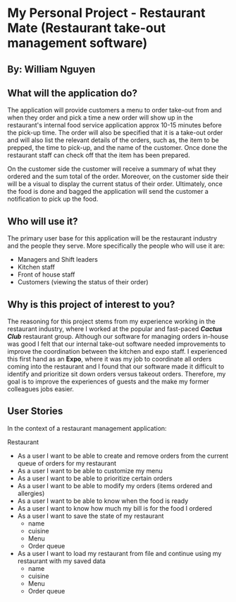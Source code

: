 # My Personal Project - Restaurant Mate (Restaurant take-out management software)
## By: William Nguyen

## What will the application do?
The application will provide customers a menu to order take-out from and when they order and pick a time a new order will show up in the restaurant's internal food service application approx 10-15 minutes before the pick-up time. The order will also be specified that it is a take-out order and will also list the relevant details of the orders, such as, the item to be prepped, the time to pick-up, and the name of the customer. Once done the restaurant staff can check off that the item has been prepared.

On the customer side the customer will receive a summary of what they ordered and the sum total of the order. Moreover, on the customer side their will be a visual to display the current status of their order. Ultimately, once the food is done and bagged the application will send the customer a notification to pick up the food.

## Who will use it?
The primary user base for this application will be the restaurant industry and the people they serve. More specifically the people who will use it are:
- Managers and Shift leaders
- Kitchen staff
- Front of house staff
- Customers (viewing the status of their order)

## Why is this project of interest to you?

The reasoning for this project stems from my experience working in the restaurant industry, where I worked at the popular and fast-paced **_Cactus Club_** restaurant group. Although our software for managing orders in-house was good I felt that our internal take-out software needed improvements to improve the coordination between the kitchen and expo staff. I experienced this first hand as an **Expo**, where it was my job to coordinate all orders coming into the restaurant and I found that our software made it difficult to identify and prioritize sit down orders versus takeout orders. Therefore, my goal is to improve the experiences of guests and the make my former colleagues jobs easier. 


## User Stories

In the context of a restaurant management application: 

Restaurant 
- As a user I want to be able to create and remove orders from the current queue of orders for my restaurant
- As a user I want to be able to customize my menu
- As a user I want to be able to prioritize certain orders
- As a user I want to be able to modify my orders (items ordered and allergies)
- As a user I want to be able to know when the food is ready
- As a user I want to know how much my bill is for the food I ordered
- As a user I want to save the state of my restaurant
  - name
  - cuisine
  - Menu
  - Order queue 
- As a user I want to load my restaurant from file and continue using my restaurant with my saved data
  - name
  - cuisine
  - Menu
  - Order queue 

